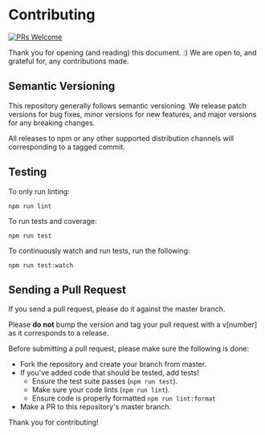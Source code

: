 # Contributing

[![PRs Welcome][pr-welcome-badge]][pr-welcome-link]

Thank you for opening (and reading) this document. :)
We are open to, and grateful for, any contributions made.

## Semantic Versioning

This repository generally follows semantic versioning. We release patch versions for bug fixes, minor versions for new features, and major versions for any breaking changes.

All releases to npm or any other supported distribution channels will corresponding to a tagged commit.

## Testing

To only run linting:

`npm run lint`

To run tests and coverage:

`npm run test`

To continuously watch and run tests, run the following:

`npm run test:watch`

## Sending a Pull Request

If you send a pull request, please do it against the master branch.

Please **do not** bump the version and tag your pull request with a v\[number\] as it corresponds to a release.

Before submitting a pull request, please make sure the following is done:

* Fork the repository and create your branch from master.
* If you've added code that should be tested, add tests!
  * Ensure the test suite passes (`npm run test`).
  * Make sure your code lints (`npm run lint`).
  * Ensure code is properly formatted `npm run lint:format`
* Make a PR to this repository's master branch.

Thank you for contributing!

[pr-welcome-badge]: https://img.shields.io/badge/PRs-Welcome-ff69b4.svg?style=flat-square
[pr-welcome-link]: https://github.com/yeojz/otplib/blob/master/CONTRIBUTING.md
